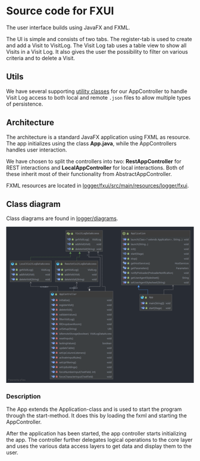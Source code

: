 # Source code for FXUI

The user interface builds using JavaFX and FXML.

The UI is simple and consists of two tabs. The register-tab is used to create and add a Visit to VisitLog. The Visit Log tab uses a table view to show all Visits in a Visit Log. It also gives the user the possibility to filter on various criteria and to delete a Visit.

## Utils

We have several supporting [utility classes](utils/) for our AppController to handle Visit Log access to both local and remote `.json` files to allow multiple types of persistence.

## Architecture

The architecture is a standard JavaFX application using FXML as resource. The app initializes using the class **App.java**, while the AppControllers handles user interaction.

We have chosen to split the controllers into two: **RestAppController** for REST interactions and **LocalAppController** for local interactions. Both of these inherit most of their functionality from AbstractAppController.

FXML resources are located in [logger/fxui/src/main/resources/logger/fxui](logger/fxui/src/main/resources/logger/fxui).

## Class diagram

Class diagrams are found in [logger/diagrams](logger/diagrams).

![Fxui class diagram](/logger/diagrams/fxui_class_diagram.png)

### Description

The App extends the Application-class and is used to start the program through the start-method. It does this by loading the fxml and starting the AppController.

After the application has been started, the app controller starts initializing the app. The controller further delegates logical operations to the core layer and uses the various data access layers to get data and display them to the user.
